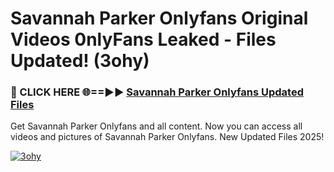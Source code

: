 # Savannah Parker Onlyfans Original Videos 0nlyFans Leaked - Files Updated! (3ohy)

<h3>🔴 CLICK HERE 🌐==►► <a href="https://tinyurl.com/ehrbuxhb" rel="nofollow">Savannah Parker Onlyfans Updated Files</a></h3>

Get Savannah Parker Onlyfans and all content. Now you can access all videos and pictures of Savannah Parker Onlyfans. New Updated Files 2025!

[![3ohy](https://i.imgur.com/lVYEuWS.gif)](https://tinyurl.com/ehrbuxhb)
